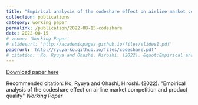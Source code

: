 ```yaml
---
title: "Empirical analysis of the codeshare effect on airline market competition and product quality"
collection: publications
category: working_paper
permalink: /publication/2022-08-15-codeshare
date: 2022-08-15
# venue: 'Working Paper'
# slidesurl: 'http://academicpages.github.io/files/slides1.pdf'
paperurl: 'http://ryuya-ko.github.io/files/codeshare.pdf'
# citation: 'Ko, Ryuya and Ohashi, Hiroshi. (2022). &quot;Empirical analysis of the codeshare effect on airline market competition and product quality&quot; <i>Working Paper</i>'
---
```

<!-- [Download slides here](http://academicpages.github.io/files/slides1.pdf) -->

[Download paper here](http://ryuya-ko.github.io/files/codeshare.pdf)

Recommended citation: Ko, Ryuya and Ohashi, Hiroshi. (2022). "Empirical analysis of the codeshare effect on airline market competition and product quality" <i>Working Paper</i>